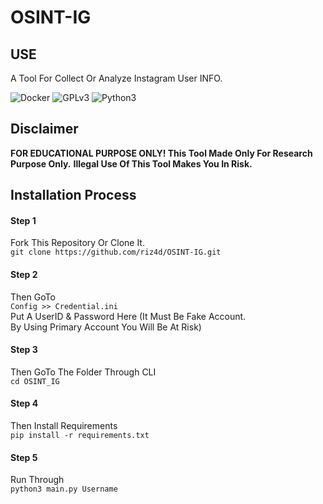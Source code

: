 # OSINT-IG
## USE

A Tool For Collect Or Analyze Instagram User INFO.

![Docker](https://img.shields.io/badge/Docker-Supported-blue)
![GPLv3](https://img.shields.io/badge/license-GPLv3-blue)
![Python3](https://img.shields.io/badge/language-Python3-red)

## Disclaimer

**FOR EDUCATIONAL PURPOSE ONLY! This Tool Made Only For Research Purpose Only.**
**Illegal Use Of This Tool Makes You In Risk.**

## Installation Process

#### Step 1
Fork This Repository Or Clone It.<br>
         `git clone https://github.com/riz4d/OSINT-IG.git`
         
#### Step 2
Then GoTo <br>`Config >> Credential.ini`<br>
Put A UserID & Password Here (It Must Be Fake Account.<br>By Using Primary Account You Will Be At Risk)

#### Step 3

Then GoTo The Folder Through CLI<br>
`cd OSINT_IG`

#### Step 4

Then Install Requirements <br>
`pip install -r requirements.txt`

#### Step 5

Run Through<br>
`python3 main.py Username`
